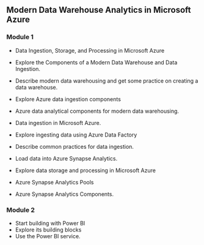 ## Modern Data Warehouse Analytics in Microsoft Azure
### Module 1
* Data Ingestion, Storage, and Processing in Microsoft Azure
* Explore the Components of a Modern Data Warehouse and Data Ingestion. 

* Describe modern data warehousing and get some practice on creating a data warehouse. 
* Explore Azure data ingestion components 
* Azure data analytical components for modern data warehousing.

* Data ingestion in Microsoft Azure.
* Explore ingesting data using Azure Data Factory 
* Describe common practices for data ingestion. 
* Load data into Azure Synapse Analytics.
* Explore data storage and processing in Microsoft Azure 
* Azure Synapse Analytics Pools 
* Azure Synapse Analytics Components. 

### Module 2
* Start building with Power BI
* Explore its building blocks 
* Use the Power BI service. 
